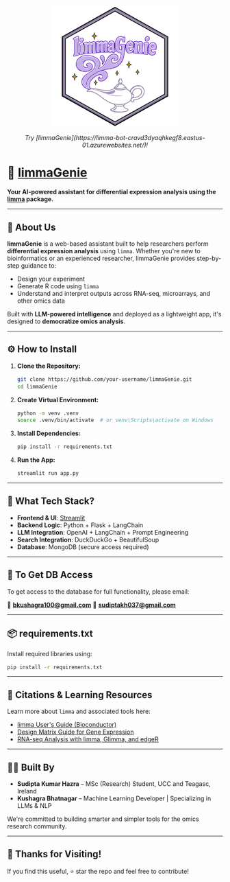 <p align="center">
  <img src="images/limmaGenie Logo_colour.png" alt="limmaGenie Logo" width="300"/>
</p>
<p align="center"><em>Try [limmaGenie](https://limma-bot-cravd3dyaqhkegf8.eastus-01.azurewebsites.net/)!</em></p>

# 🌟 [limmaGenie](https://limma-bot-cravd3dyaqhkegf8.eastus-01.azurewebsites.net/)

**Your AI-powered assistant for differential expression analysis using the [limma](https://bioconductor.org/packages/release/bioc/html/limma.html) package.**

---

## 📌 About Us

**limmaGenie** is a web-based assistant built to help researchers perform **differential expression analysis** using `limma`. Whether you're new to bioinformatics or an experienced researcher, limmaGenie provides step-by-step guidance to:

- Design your experiment
- Generate R code using `limma`
- Understand and interpret outputs across RNA-seq, microarrays, and other omics data

Built with **LLM-powered intelligence** and deployed as a lightweight app, it's designed to **democratize omics analysis**.

---

## ⚙️ How to Install

1. **Clone the Repository:**

   ```bash
   git clone https://github.com/your-username/limmaGenie.git
   cd limmaGenie
   ```

2. **Create Virtual Environment:**

   ```bash
   python -m venv .venv
   source .venv/bin/activate  # or venv\Scripts\activate on Windows
   ```

3. **Install Dependencies:**

   ```bash
   pip install -r requirements.txt
   ```

4. **Run the App:**
   ```bash
   streamlit run app.py
   ```

---

## 🧠 What Tech Stack?

- **Frontend & UI**: [Streamlit](https://streamlit.io/)
- **Backend Logic**: Python + Flask + LangChain
- **LLM Integration**: OpenAI + LangChain + Prompt Engineering
- **Search Integration**: DuckDuckGo + BeautifulSoup
- **Database**: MongoDB (secure access required)

---

## 🔐 To Get DB Access

To get access to the database for full functionality, please email:

📧 **bkushagra100@gmail.com**
📧 **sudiptakh037@gmail.com**

---

## 📦 requirements.txt

Install required libraries using:

```bash
pip install -r requirements.txt
```

---

## 📘 Citations & Learning Resources

Learn more about `limma` and associated tools here:

- [limma User's Guide (Bioconductor)](https://bioconductor.org/packages/release/bioc/vignettes/limma/inst/doc/usersguide.pdf)
- [Design Matrix Guide for Gene Expression](https://bioconductor.org/help/workflows/limmaWorkflows/)
- [RNA-seq Analysis with limma, Glimma, and edgeR](https://f1000research.com/articles/5-1408)

---

## 👨‍🔬 Built By

- **Sudipta Kumar Hazra** – MSc (Research) Student, UCC and Teagasc, Ireland
- **Kushagra Bhatnagar** – Machine Learning Developer | Specializing in LLMs & NLP

We're committed to building smarter and simpler tools for the omics research community.

---

## 💬 Thanks for Visiting!

If you find this useful, ⭐ star the repo and feel free to contribute!

